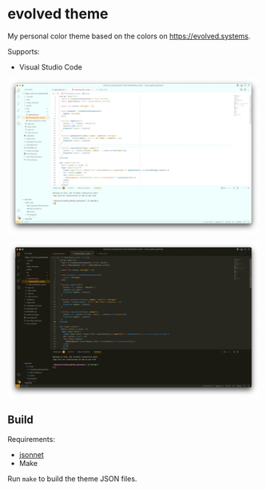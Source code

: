 # evolved theme

My personal color theme based on the colors on https://evolved.systems.

Supports:

* Visual Studio Code

![Screenshot of the light theme shown in Visual Studio Code](./screenshots/evolved-light.webp)

![Screenshot of the dark theme shown in Visual Studio Code](./screenshots/evolved-dark.webp)

## Build

Requirements:

* [jsonnet](https://jsonnet.org/)
* Make

Run `make` to build the theme JSON files.